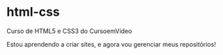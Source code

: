 # html-css
 Curso de HTML5 e CSS3 do CursoemVídeo

Estou aprendendo a criar sites, e agora vou gerenciar meus repositórios!